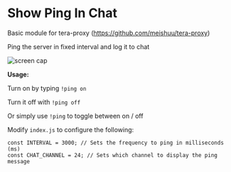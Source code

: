 # Show Ping In Chat

Basic module for tera-proxy (https://github.com/meishuu/tera-proxy)

Ping the server in fixed interval and log it to chat

![screen cap](http://i.imgur.com/BQH0lZO.png)

**Usage:**

Turn on by typing `!ping on`

Turn it off with `!ping off`

Or simply use `!ping` to toggle between on / off

Modify `index.js` to configure the following:
```
const INTERVAL = 3000; // Sets the frequency to ping in milliseconds (ms)
const CHAT_CHANNEL = 24; // Sets which channel to display the ping message
```
